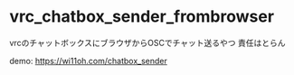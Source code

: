 # vrc_chatbox_sender_frombrowser
vrcのチャットボックスにブラウザからOSCでチャット送るやつ
責任はとらん

demo: https://wi11oh.com/chatbox_sender

